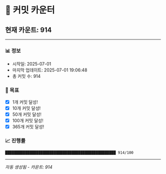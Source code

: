 # 🔢 커밋 카운터

## 현재 카운트: 914

---

### 📊 정보
- 시작일: 2025-07-01
- 마지막 업데이트: 2025-07-01 19:06:48
- 총 커밋 수: 914

### 🎯 목표
- [x] 1개 커밋 달성!
- [x] 10개 커밋 달성!
- [x] 50개 커밋 달성!
- [x] 100개 커밋 달성!
- [x] 365개 커밋 달성!

### 📈 진행률
```
██████████████████████████████████████████████████ 914/100
```

---
*자동 생성됨 - 카운트: 914*
